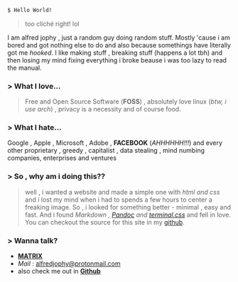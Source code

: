 ```sh
$ Hello World!
```

> too cliché right! lol

I am alfred jophy , just a random guy doing random stuff. Mostly 'cause i am bored and got nothing else to do
and also because somethings have literally got me _hooked_. I like making stuff , breaking stuff (happens a lot tbh)
and then losing my mind fixing everything i broke beause i was too lazy to read the manual.

### > What I love...

> Free and Open Source Software (**FOSS**) , absolutely love linux (_btw, i use arch_) , privacy is a necessity and of course food.

### > What I hate...

Google , Apple , Microsoft , Adobe , **FACEBOOK** (_AHHHHHH!!!_) and every other proprietary , greedy , capitalist , data stealing , mind numbing companies, enterprises and ventures

### > So , why am i doing this??

> well , i wanted a website and made a simple one with _html and css_ and i lost my mind when i had to spends a few hours to center a freaking image.
> So , i looked for something better - minimal , easy and fast. And i found _Markdown , [Pandoc](https://pandoc.org/) and [terminal.css](https://terminalcss.xyz/)_ and fell in love.<br/>
> You can checkout the source for this site in my [github](https://github.com/AlfredEVOL/AlfredEVOL.github.io).

### > Wanna talk?

- [**MATRIX**](https://matrix.to/#/@alfredjophy:matrix.org)
- _Mail_ : alfredjophy@protonmail.com
- also check me out in [**Github**](https://github.com/AlfredEVOL/)
